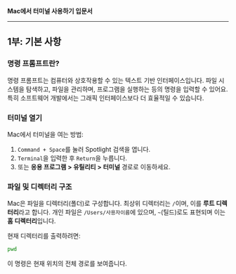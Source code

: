 **Mac에서 터미널 사용하기 입문서**

---

## 1부: 기본 사항

### 명령 프롬프트란?
명령 프롬프트는 컴퓨터와 상호작용할 수 있는 텍스트 기반 인터페이스입니다. 파일 시스템을 탐색하고, 파일을 관리하며, 프로그램을 실행하는 등의 명령을 입력할 수 있어요. 특히 소프트웨어 개발에서는 그래픽 인터페이스보다 더 효율적일 수 있습니다.

### 터미널 열기
Mac에서 터미널을 여는 방법:
1. `Command + Space`를 눌러 Spotlight 검색을 엽니다.
2. `Terminal`을 입력한 후 `Return`을 누릅니다.
3. 또는 **응용 프로그램 > 유틸리티 > 터미널** 경로로 이동하세요.

### 파일 및 디렉터리 구조
Mac은 파일을 디렉터리(폴더)로 구성합니다. 최상위 디렉터리는 `/`이며, 이를 **루트 디렉터리**라고 합니다. 개인 파일은 `/Users/사용자이름`에 있으며, `~`(틸드)로도 표현되며 이는 **홈 디렉터리**입니다.

현재 디렉터리를 출력하려면:
```sh
pwd
```
이 명령은 현재 위치의 전체 경로를 보여줍니다.
